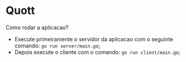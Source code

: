# Quott

Como rodar a aplicacao?

- Execute primeiramente o servidor da aplicacao com o seguinte comando: `go run server/main.go`;
- Depois execute o cliente com o comando: `go run client/main.go`;
